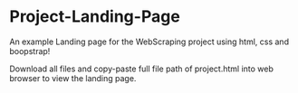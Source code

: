 # Project-Landing-Page

An example Landing page for the WebScraping project using html, css and boopstrap!

Download all files and copy-paste full file path of project.html into web browser to view the landing page.
